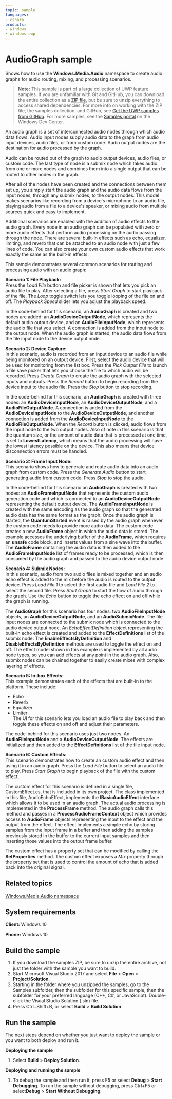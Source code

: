 ```yaml
---
topic: sample
languages:
- csharp
products:
- windows
- windows-uwp
---
```


<!---
  category: AudioVideoAndCamera
  samplefwlink: http://go.microsoft.com/fwlink/p/?LinkId=619481
--->

# AudioGraph sample

Shows how to use the **Windows.Media.Audio** namespace to create audio graphs for audio routing, mixing, and processing scenarios. 

> **Note:** This sample is part of a large collection of UWP feature samples. 
> If you are unfamiliar with Git and GitHub, you can download the entire collection as a 
> [ZIP file](https://github.com/Microsoft/Windows-universal-samples/archive/master.zip), but be 
> sure to unzip everything to access shared dependencies. For more info on working with the ZIP file, 
> the samples collection, and GitHub, see [Get the UWP samples from GitHub](https://aka.ms/ovu2uq). 
> For more samples, see the [Samples portal](https://aka.ms/winsamples) on the Windows Dev Center. 

An audio graph is a set of interconnected audio nodes through which audio data flows. Audio input nodes supply audio data to the graph 
from audio input devices, audio files, or from custom code. Audio output nodes are the destination for audio processed by the graph. 

Audio can be routed out of the graph to audio output devices, audio files, or custom code. The last type of node is a submix node which 
takes audio from one or more nodes and combines them into a single output that can be routed to other nodes in the graph. 

After all of the nodes have been created and the connections between them set up, you simply start the audio graph and the audio data flows from the 
input nodes, through any submix nodes, to the output nodes. This model makes scenarios like recording from a device's microphone to an 
audio file, playing audio from a file to a device's speaker, or mixing audio from multiple sources quick and easy to implement.  

Additional scenarios are enabled with the addition of audio effects to the audio graph. Every node in an audio graph can be populated with zero 
or more audio effects that perform audio processing on the audio passing through the node. There are several built-in effects such as echo, 
equalizer, limiting, and reverb that can be attached to an audio node with just a few lines of code. 
You can also create your own custom audio effects that work exactly the same as the built-in effects.  

This sample demonstrates several common scenarios for routing and processing audio with an audio graph:  

**Scenario 1: File Playback:**    
Press the *Load File* button and file picker is shown that lets you pick an audio file to play. After selecting a file, press *Start Graph* to start playback of the file. The *Loop* toggle switch lets you toggle looping of the file on and off. The *Playback Speed* slider lets you adjust the playback speed.  

In the code-behind for this scenario, an **AudioGraph** is created and two nodes are added: an **AudioDeviceOutputNode**, which represents the default audio output device, and an **AudioFileInputNode**, which represents the audio file that you select. A connection is added from the input node to the output node. When the audio graph is started, the audio data flows from the file input node to the device output node.  

**Scenario 2: Device Capture:**  
In this scenario, audio is recorded from an input device to an audio file while being monitored on an output device. First, select the audio device that will be used for monitoring from the list box. Press the *Pick Output File* to launch a file save picker that lets you choose the file to which audio will be recorded. Press *Create Graph* to create the audio graph with the selected inputs and outputs. Press the *Record* button to begin recording from the device input to the audio file. Press the *Stop* button to stop recording.  

In the code-behind for this scenario, an **AudioGraph** is created with three nodes: an **AudioDeviceInputNode**, an **AudioDeviceOutputNode**, and a **AudioFileOutputNode**. A connection is added from the **AudioDeviceInputNode** to the **AudioDeviceOutputNode**, and another connection is added from the **AudioDeviceInputNode** to the **AudioFileOutputNode**. When the *Record* button is clicked, audio flows from the input node to the two output nodes. Also of note in this scenario is that the quantum size, or the amount of audio data that is processed at one time, is set to **LowestLatency**, which means that the audio processing will have the lowest latency possible on the device. This also means that device disconnection errors must be handled.  

**Scenario 3: Frame Input Node:**  
This scenario shows how to generate and route audio data into an audio graph from custom code. Press the *Generate Audio* button to start generating audio from custom code.
Press *Stop* to stop the audio.   

In the code-behind for this scenario an **AudioGraph** is created with two nodes: an **AudioFrameInputNode** that represents the custom audio generation code and which is connected to an **AudioDeviceOutputNode** representing the default output device. The **AudioFrameInputNode** is created with the same encoding as the audio graph so that the generated audio data has the same format as the graph. Once the audio graph is started, the **QuantumStarted** event is raised by the audio graph whenever the custom code needs to provide more audio data. The custom code creates a new **AudioFrame** object in which the audio data is stored. The example accesses the underlying buffer of the **AudioFrame**, which requires an **unsafe** code block, and inserts values from a sine wave into the buffer. The **AudioFrame** containing the audio data is then added to the **AudioFrameInputNode** list of frames ready to be processed, which is then consumed by the audio graph and passed to the audio device output node.  

**Scenario 4: Submix Nodes:**  
In this scenario, audio from two audio files is mixed together and an audio echo effect is added to the mix before the audio is routed to the output device. Press *Load File 1* to select the first audio file and *Load File 2* to select the second file. Press *Start Graph* to start the flow of audio through the graph. Use the *Echo* button to toggle the echo effect on and off while the graph is running.  

The **AudioGraph** for this scenario has four nodes: two **AudioFileInputNode** objects, an **AudioDeviceOutputNode**, and an **AudioSubmixNode**. The file input nodes are connected to the submix node which is connected to the audio device output node. An *EchoEffectDefinition* object representing the built-in echo effect is created and added to the **EffectDefinitions** list of the submix node. The **EnableEffectsByDefinition** and **DisableEffectsByDefinition** methods are used to toggle the effect on and off. The effect model shown in this example is implemented by all audio node types, so you can add effects at any point in the audio graph. Also, submix nodes can be chained together to easily create mixes with complex layering of effects.  

**Scenario 5: In-box Effects:**  
This example demonstrates each of the effects that are built-in to the platform. These include:  
* Echo  
* Reverb  
* Equalizer  
* Limiter  
The UI for this scenario lets you load an audio file to play back and then toggle these effects on and off and adjust their parameters.

The code-behind for this scenario uses just two nodes. An **AudioFileInputNode** and a **AudioDeviceOutputNode**. The effects are initialized and then added to the **EffectDefinitions** list of the file input node.

**Scenario 6: Custom Effects:**  
This scenario demonstrates how to create an custom audio effect and then using it in an audio graph. Press the *Load File* button to select an audio file to play. Press *Start Graph* to begin playback of the file with the custom effect.  

The custom effect for this scenario is defined in a single file, CustomEffect.cs, that is included in its own project. The class implemented in this file, AudioEchoEffect, implements the **IBasicAudioEffect** interface which allows it to be used in an audio graph. The actual audio processing is implemented in the **ProcessFrame** method. The audio graph calls this method and passes in a **ProcessAudioFrameContext** object which provides access to **AudioFrame** objects representing the input to the effect and the output from the effect. The effect implements a simple echo by storing samples from the input frame in a buffer and then adding the samples previously stored in the buffer to the current input samples and then inserting those values into the output frame buffer.  

The custom effect has a property set that can be modified by calling the **SetProperties** method. The custom effect exposes a *Mix* property through the property set that is used to control the amount of echo that is added back into the original signal.

Related topics
--------------

[Windows.Media.Audio namespace](https://msdn.microsoft.com/library/windows/apps/windows.media.audio.aspx)


System requirements
-----------------------------

**Client:** Windows 10

**Phone:** Windows 10

Build the sample
----------------

1. If you download the samples ZIP, be sure to unzip the entire archive, not just the folder with the sample you want to build. 
2. Start Microsoft Visual Studio 2017 and select **File** \> **Open** \> **Project/Solution**.
3. Starting in the folder where you unzipped the samples, go to the Samples subfolder, then the subfolder for this specific sample, then the subfolder for your preferred language (C++, C#, or JavaScript). Double-click the Visual Studio Solution (.sln) file.
4. Press Ctrl+Shift+B, or select **Build** \> **Build Solution**.

Run the sample
--------------

The next steps depend on whether you just want to deploy the sample or you want to both deploy and run it.

**Deploying the sample**
1.  Select **Build** \> **Deploy Solution**.

**Deploying and running the sample**
1.  To debug the sample and then run it, press F5 or select **Debug** \> **Start Debugging**. To run the sample without debugging, press Ctrl+F5 or select**Debug** \> **Start Without Debugging**.

